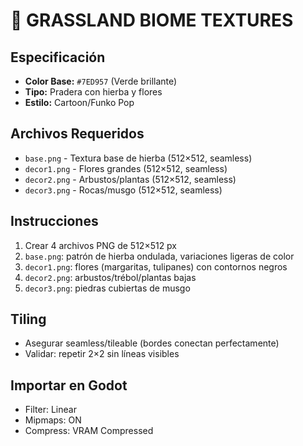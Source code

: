 # 🌱 GRASSLAND BIOME TEXTURES

## Especificación
- **Color Base:** `#7ED957` (Verde brillante)
- **Tipo:** Pradera con hierba y flores
- **Estilo:** Cartoon/Funko Pop

## Archivos Requeridos
- `base.png` - Textura base de hierba (512×512, seamless)
- `decor1.png` - Flores grandes (512×512, seamless)
- `decor2.png` - Arbustos/plantas (512×512, seamless)
- `decor3.png` - Rocas/musgo (512×512, seamless)

## Instrucciones
1. Crear 4 archivos PNG de 512×512 px
2. `base.png`: patrón de hierba ondulada, variaciones ligeras de color
3. `decor1.png`: flores (margaritas, tulipanes) con contornos negros
4. `decor2.png`: arbustos/trébol/plantas bajas
5. `decor3.png`: piedras cubiertas de musgo

## Tiling
- Asegurar seamless/tileable (bordes conectan perfectamente)
- Validar: repetir 2×2 sin líneas visibles

## Importar en Godot
- Filter: Linear
- Mipmaps: ON
- Compress: VRAM Compressed
